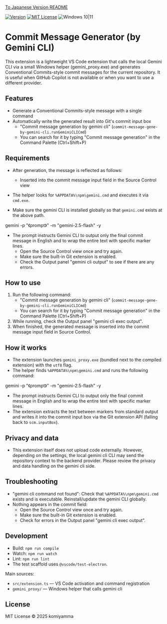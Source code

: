 [To Japanese Version README](README.ja.md)

[![Version](https://img.shields.io/badge/version-v0.1.6-4094ff.svg)](https://marketplace.visualstudio.com/items?itemName=komiyamma.commit-message-gene-by-gemini-cli)
[![MIT License](https://img.shields.io/badge/license-MIT-blue.svg?style=flat)](LICENSE)
![Windows 10|11](https://img.shields.io/badge/Windows-_10_|_11-6479ff.svg?logo=windows&logoColor=white)


# Commit Message Generator (by Gemini CLI)

This extension is a lightweight VS Code extension that calls the local Gemini CLI via a small Windows helper (gemini_proxy.exe) and generates Conventional Commits-style commit messages for the current repository. It is useful when GitHub Copilot is not available or when you want to use a different provider.

## Features

- Generate a Conventional Commits-style message with a single command
- Automatically write the generated result into Git's commit input box
	- "Commit message generation by gemini cli" (`commit-message-gene-by-gemini-cli.runGeminiCLICmd`)
	- You can search for it by typing "Commit message generation" in the Command Palette (Ctrl+Shift+P)

## Requirements

- After generation, the message is reflected as follows:
	- Inserted into the commit message input field in the Source Control view

- The helper looks for `%APPDATA%\npm\gemini.cmd` and executes it via `cmd.exe`.
- Make sure the gemini CLI is installed globally so that `gemini.cmd` exists at the above path.

gemini -p "《prompt》" -m "gemini-2.5-flash" -y

- The prompt instructs Gemini CLI to output only the final commit message in English and to wrap the entire text with specific marker lines.
	- Open the Source Control view once and try again.
	- Make sure the built-in Git extension is enabled.
	- Check the Output panel "gemini cli output" to see if there are any errors.

## How to use

1. Run the following command:
	- "Commit message generation by gemini cli" (`commit-message-gene-by-gemini-cli.runGeminiCLICmd`)
	- You can search for it by typing "Commit message generation" in the Command Palette (Ctrl+Shift+P)
2. While running, check the Output panel "gemini cli exec output".
3. When finished, the generated message is inserted into the commit message input field in Source Control.

## How it works

- The extension launches `gemini_proxy.exe` (bundled next to the compiled extension) with the `utf8` flag.
- The helper finds `%APPDATA%\npm\gemini.cmd` and runs the following command:

gemini -p "《prompt》" -m "gemini-2.5-flash" -y

- The prompt instructs Gemini CLI to output only the final commit message in English and to wrap the entire text with specific marker lines.
- The extension extracts the text between markers from standard output and writes it into the commit input box via the Git extension API (falling back to `scm.inputBox`).

## Privacy and data

- This extension itself does not upload code externally. However, depending on the settings, the local gemini cli CLI may send the repository context to the backend provider. Please review the privacy and data handling on the gemini cli side.

## Troubleshooting

- "gemini cli command not found": Check that `%APPDATA%\npm\gemini.cmd` exists and is executable. Reinstall/update the gemini CLI globally.
- Nothing appears in the commit field:
	- Open the Source Control view once and try again.
	- Make sure the built-in Git extension is enabled.
	- Check for errors in the Output panel "gemini cli exec output".


## Development

- Build: `npm run compile`
- Watch: `npm run watch`
- Lint: `npm run lint`
- The test scaffold uses `@vscode/test-electron`.

Main sources:

- `src/extension.ts` — VS Code activation and command registration
- `gemini_proxy/` — Windows helper that calls gemini cli

## License

MIT License © 2025 komiyamma
